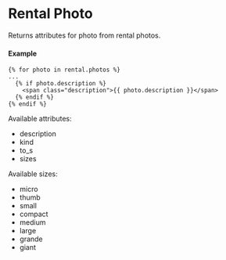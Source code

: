 # Rental Photo

Returns attributes for photo from rental photos.

#### Example

~~~ liquid
{% for photo in rental.photos %}
...
  {% if photo.description %}
    <span class="description">{{ photo.description }}</span>
  {% endif %}
{% endif %}
~~~

Available attributes:

* description
* kind
* to_s
* sizes

Available sizes:

* micro
* thumb
* small
* compact
* medium
* large
* grande
* giant
